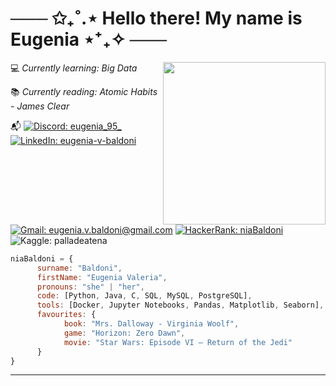 # ─── ✩₊˚.⋆ Hello there! My name is Eugenia ⋆⁺₊✧ ───

<img align='right' src="/assets/tulipsCircle.png" width="260">

💻 _Currently learning: Big Data_

📚 _Currently reading: Atomic Habits - James Clear_

📬 
[![Discord: eugenia_95_](https://img.shields.io/badge/Discord-5865F2?logo=discord&logoColor=fff&style=flat)](https://discordapp.com/users/eugenia_95_)
[![LinkedIn: eugenia-v-baldoni](https://img.shields.io/badge/LinkedIn-0A66C2?logo=linkedin&logoColor=fff&style=flat)](https://www.linkedin.com/in/eugenia-v-baldoni/) 
[![Gmail: eugenia.v.baldoni@gmail.com](https://img.shields.io/badge/Gmail-EA4335?logo=gmail&logoColor=fff&style=flat)](mailto:eugenia.v.baldoni@gmail.com) 
[![HackerRank: niaBaldoni](https://img.shields.io/badge/HackerRank-00EA64?logo=hackerrank&logoColor=000&style=flat)](https://www.hackerrank.com/profile/niaBaldoni)
![Kaggle: palladeatena](https://img.shields.io/badge/Kaggle-20BEFF?logo=kaggle&logoColor=fff&style=flat)


```javascript
niaBaldoni = {
      surname: "Baldoni",
      firstName: "Eugenia Valeria",
      pronouns: "she" | "her",
      code: [Python, Java, C, SQL, MySQL, PostgreSQL],
      tools: [Docker, Jupyter Notebooks, Pandas, Matplotlib, Seaborn],
      favourites: {
            book: "Mrs. Dalloway - Virginia Woolf",
            game: "Horizon: Zero Dawn",
            movie: "Star Wars: Episode VI – Return of the Jedi" 
      }
}
```

---
